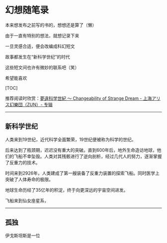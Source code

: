 # 幻想随笔录

本来想发布之前写的书的，想想还是算了（懒）

由于一直有特别的想法，就想记录下来

一旦灵感合适，便会改编成科幻短文

故事都发生在“新科学世纪”的时代

这些短文间也许有微妙的联系吧（笑）

希望能喜欢

[TOC]

推荐阅读时欣赏：[夢違科学世紀 ～ Changeability of Strange Dream - 上海アリス幻樂団（ZUN）- 专辑](https://music.163.com/#/album?id=2091287)

------

## 新科学世纪

人类来到19世纪，近代科学全面繁荣，19世纪便被称为科学的世纪。

后来达到了瓶颈期，迟迟没有重大的突破。直到600年后，地外生命造访地球，他们的飞船不幸坠毁。人类对其残骸进行了逆向剖析，经过几代人的努力，逐渐掌握了反重力的技术。

时间来到2926年，人类建成了第一艘装备了反重力装置的探索飞船。同时医学上突破了人体寿命的极限。

地球生命历经了35亿年的积淀，终于向更深远的宇宙空间进发。

飞船来到仙女座星系，

------

## 孤独

伊戈斯坦斯是一位

